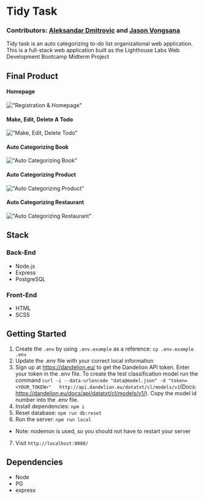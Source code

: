 # Tidy Task

### Contributors: [Aleksandar Dmitrovic](https://github.com/AleksandarDmitrovic) and [Jason Vongsana](https://github.com/jvongsana)

Tidy task is an auto categorizing to-do list organizational web application. This is a full-stack web application built as the Lighthouse Labs Web Development Bootcamp Midterm Project

## Final Product

#### Homepage

!["Registration & Homepage"](https://github.com/AleksandarDmitrovic/tidyTask/blob/master/docs/register&homepage.gif?raw=true)

#### Make, Edit, Delete A Todo

!["Make, Edit, Delete Todo"]()

#### Auto Categorizing Book

!["Auto Categorizing Book"]()

#### Auto Categorizing Product

!["Auto Categorizing Product"]()

#### Auto Categorizing Restaurant

!["Auto Categorizing Restaurant"]()

## Stack

### Back-End
- Node.js
- Express
- PostgreSQL

### Front-End
- HTML
- SCSS

## Getting Started

1. Create the `.env` by using `.env.example` as a reference: `cp .env.example .env`
2. Update the .env file with your correct local information 
3. Sign up at https://dandelion.eu/ to get the Dandelion API token. Enter your token in the .env file. To create the test classification model run the command  `curl -i --data-urlencode "data@model.json" -d "token=<YOUR_TOKEN>"   http://api.dandelion.eu/datatxt/cl/models/v1`(Docs: https://dandelion.eu/docs/api/datatxt/cl/models/v1/). Copy the model id number into the .env file.
4. Install dependencies: `npm i`
5. Reset database: `npm run db:reset`
6. Run the server: `npm run local`
  - Note: nodemon is used, so you should not have to restart your server
7. Visit `http://localhost:8080/`

## Dependencies

- Node
- PG
- express

